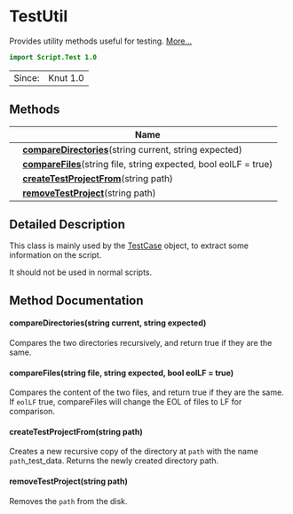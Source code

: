 # TestUtil

Provides utility methods useful for testing. [More...](#detailed-description)

```qml
import Script.Test 1.0
```

<table>
<tr><td>Since:</td><td>Knut 1.0</td></tr>
</table>

## Methods

| | Name |
|-|-|
||**[compareDirectories](#compareDirectories)**(string current, string expected)|
||**[compareFiles](#compareFiles)**(string file, string expected, bool eolLF = true)|
||**[createTestProjectFrom](#createTestProjectFrom)**(string path)|
||**[removeTestProject](#removeTestProject)**(string path)|

## Detailed Description

This class is mainly used by the [TestCase](testcase.md) object, to extract some information on the script.

It should not be used in normal scripts.

## Method Documentation

#### <a name="compareDirectories"></a>**compareDirectories**(string current, string expected)

Compares the two directories recursively, and return true if they are the same.

#### <a name="compareFiles"></a>**compareFiles**(string file, string expected, bool eolLF = true)

Compares the content of the two files, and return true if they are the same.
If `eolLF` true, compareFiles will change the EOL of files to LF for comparison.

#### <a name="createTestProjectFrom"></a>**createTestProjectFrom**(string path)

Creates a new recursive copy of the directory at `path` with the name `path`_test_data.
Returns the newly created directory path.

#### <a name="removeTestProject"></a>**removeTestProject**(string path)

Removes the `path` from the disk.
